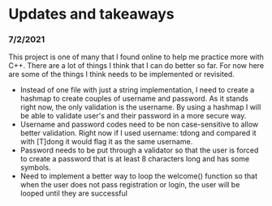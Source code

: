 <h1> Updates and takeaways </h1>
<h3> 7/2/2021 </h3>
<p> This project is one of many that I found online to help me practice more with C++. There are a lot of things I think that I can do better so far.
    For now here are some of the things I think needs to be implemented or revisited. </p>
<ul>
  <li>Instead of one file with just a string implementation, I need to create a hashmap to create couples of username and password. As it stands right now, the only validation is
  the username. By using a hashmap I will be able to validate user's and their password in a more secure way.</li>
  <li>Username and password codes need to be non case-sensitive to allow better validation. Right now if I used username: tdong and compared it with [T]dong it would flag it
  as the same username.</li>
  <li>Password needs to be put through a validator so that the user is forced to create a password that is at least 8 characters long and has some symbols.</li>
  <li>Need to implement a better way to loop the welcome() function so that when the user does not pass registration or login, the user will be looped until they are successful</li>
</ul>
